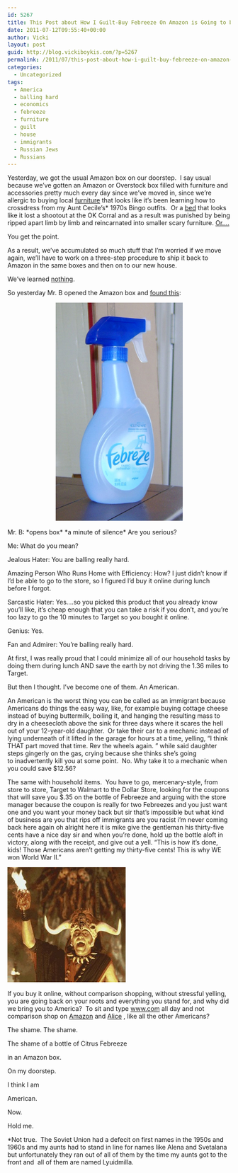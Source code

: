 ```yaml
---
id: 5267
title: This Post about How I Guilt-Buy Febreeze On Amazon is Going to be a Goldmine for Marketers
date: 2011-07-12T09:55:40+00:00
author: Vicki
layout: post
guid: http://blog.vickiboykis.com/?p=5267
permalink: /2011/07/this-post-about-how-i-guilt-buy-febreeze-on-amazon-is-going-to-be-a-goldmine-for-marketers/
categories:
  - Uncategorized
tags:
  - America
  - balling hard
  - economics
  - febreeze
  - furniture
  - guilt
  - house
  - immigrants
  - Russian Jews
  - Russians
---
```

Yesterday, we got the usual Amazon box on our doorstep.  I say usual because we&#8217;ve gotten an Amazon or Overstock box filled with furniture and accessories pretty much every day since we&#8217;ve moved in, since we&#8217;re allergic to buying local <a href="http://www.raymourflanigan.com/coeville-chenille-sofa-200363644.aspx" target="_blank">furniture</a> that looks like it&#8217;s been learning how to crossdress from my Aunt Cecile&#8217;s* 1970s Bingo outfits.  Or a <a href="http://www.raymourflanigan.com/bryson-4pc-queen-bedroom-set-598149334.aspx" target="_blank">bed</a> that looks like it lost a shootout at the OK Corral and as a result was punished by being ripped apart limb by limb and reincarnated into smaller scary furniture. <a href="http://www.youtube.com/watch?v=8tqJx86xQJQ" target="_blank">Or&#8230;.</a>

You get the point.

As a result, we&#8217;ve accumulated so much stuff that I&#8217;m worried if we move again, we&#8217;ll have to work on a three-step procedure to ship it back to Amazon in the same boxes and then on to our new house.

We&#8217;ve learned <a href="http://blog.vickiboykis.com/2010/04/14/welcome-to-the-bardak-that-is-my-apartment/" target="_blank">nothing</a>.

So yesterday Mr. B opened the Amazon box and <a href="http://www.amazon.com/gp/product/B003YZE69O" target="_blank">found this</a>:

<p style="text-align: center;">
  <a href="https://raw.githubusercontent.com/veekaybee/wlb/gh-pages/assets/images/2011/07/Febreze.jpg"><img class="aligncenter size-full wp-image-5268" title="Febreze" src="https://raw.githubusercontent.com/veekaybee/wlb/gh-pages/assets/images/2011/07/Febreze.jpg" alt="" width="287" height="493" /></a>
</p>

Mr. B: \*opens box\* \*a minute of silence\* Are you serious?
  
Me: What do you mean?
  
Jealous Hater: You are balling really hard.
  
Amazing Person Who Runs Home with Efficiency: How? I just didn&#8217;t know if I&#8217;d be able to go to the store, so I figured I&#8217;d buy it online during lunch before I forgot.
  
Sarcastic Hater: Yes&#8230;.so you picked this product that you already know you&#8217;ll like, it&#8217;s cheap enough that you can take a risk if you don&#8217;t, and you&#8217;re too lazy to go the 10 minutes to Target so you bought it online.
  
Genius: Yes.
  
Fan and Admirer: You&#8217;re balling really hard.

At first, I was really proud that I could minimize all of our household tasks by doing them during lunch AND save the earth by not driving the 1.36 miles to Target.

But then I thought. I&#8217;ve become one of them. An American.

An American is the worst thing you can be called as an immigrant because Americans do things the easy way, like, for example buying cottage cheese instead of buying buttermilk, boiling it, and hanging the resulting mass to dry in a cheesecloth above the sink for three days where it scares the hell out of your 12-year-old daughter.  Or take their car to a mechanic instead of lying underneath of it lifted in the garage for hours at a time, yelling, &#8220;I think THAT part moved that time. Rev the wheels again. &#8221; while said daughter steps gingerly on the gas, crying because she thinks she&#8217;s going to inadvertently kill you at some point.  No. Why take it to a mechanic when you could save $12.56?

The same with household items.  You have to go, mercenary-style, from store to store, Target to Walmart to the Dollar Store, looking for the coupons that will save you $.35 on the bottle of Febreeze and arguing with the store manager because the coupon is really for two Febreezes and you just want one and you want your money back but sir that&#8217;s impossible but what kind of business are you that rips off immigrants are you racist i&#8217;m never coming back here again oh alright here it is mike give the gentleman his thirty-five cents have a nice day sir and when you&#8217;re done, hold up the bottle aloft in victory, along with the receipt, and give out a yell. &#8220;This is how it&#8217;s done, kids! Those Americans aren&#8217;t getting my thirty-five cents! This is why WE won World War II.&#8221;

[<img class="aligncenter size-full wp-image-5271" title="temple_of_doom_flaming-heart" src="https://raw.githubusercontent.com/veekaybee/wlb/gh-pages/assets/images/2011/07/temple_of_doom_flaming-heart.jpg" alt="" width="267" height="260" />](https://raw.githubusercontent.com/veekaybee/wlb/gh-pages/assets/images/2011/07/temple_of_doom_flaming-heart.jpg)

If you buy it online, without comparison shopping, without stressful yelling, you are going back on your roots and everything you stand for, and why did we bring you to America?  To sit and type www.com all day and not comparison shop on <a href="http://www.amazon.com/gp/subscribe-and-save/details/index.html/ref=rcxsubs_dp_more" target="_blank">Amazon</a> and <a href="http://alice.com/" target="_blank">Alice</a> , like all the other Americans?

The shame. The shame.

The shame of a bottle of Citrus Febreeze
  
in an Amazon box.
  
On my doorstep.
  
I think I am
  
American.
  
Now.
  
Hold me.

*Not true.  The Soviet Union had a defecit on first names in the 1950s and 1960s and my aunts had to stand in line for names like Alena and Svetalana but unfortunately they ran out of all of them by the time my aunts got to the front and  all of them are named Lyuidmilla.